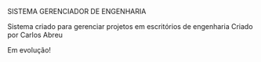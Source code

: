 SISTEMA GERENCIADOR DE ENGENHARIA

Sistema criado para gerenciar projetos em escritórios de engenharia
Criado por Carlos Abreu

Em evolução!



